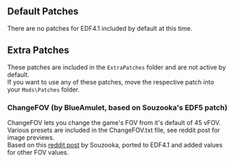 ## Default Patches
There are no patches for EDF4.1 included by default at this time.

## Extra Patches
These patches are included in the `ExtraPatches` folder and are not active by default.  
If you want to use any of these patches, move the respective patch into your `Mods\Patches` folder.

### ChangeFOV (by BlueAmulet, based on Souzooka's EDF5 patch)
ChangeFOV lets you change the game's FOV from it's default of 45 vFOV.  
Various presets are included in the ChangeFOV.txt file, see reddit post for image previews.  
Based on this [reddit post](https://reddit.com/r/EDF/comments/d7mjhw/has_there_been_an_fov_hack_yet/f17bbwn/) by Souzooka, ported to EDF4.1 and added values for other FOV values.  
